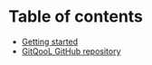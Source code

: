 # Table of contents

* [Getting started](README.md)
* [GitQooL GitHub repository](https://github.com/sgtwickool/git-qool)

